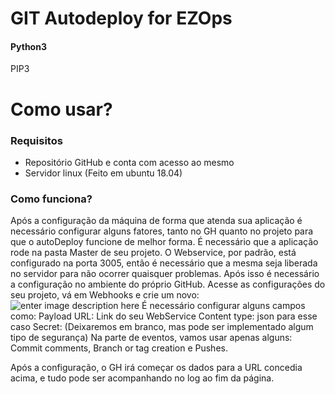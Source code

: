 # GIT Autodeploy for EZOps
#### Python3
PIP3 

# Como usar?

### Requisitos
 - Repositório GitHub e conta com acesso ao mesmo
 - Servidor linux (Feito em ubuntu 18.04)

### Como funciona?
Após a configuração da máquina de forma que atenda sua aplicação é necessário configurar alguns fatores, tanto no GH quanto no projeto para que o autoDeploy funcione de melhor forma.
É necessário que a aplicação rode na pasta Master de seu projeto.
O Webservice, por padrão, está configurado na porta 3005, então é necessário que a mesma seja liberada no servidor para não ocorrer quaisquer problemas.
Após isso é necessário a configuração no ambiente do próprio GitHub.
Acesse as configurações do seu projeto, vá em Webhooks e crie um novo:
![enter image description here](https://image.prntscr.com/image/x1RhSuRcS4S4ESW5ye-LNQ.png)
É necessário configurar alguns campos como:
Payload URL: Link do seu WebService
Content type: json para esse caso
Secret: (Deixaremos em branco, mas pode ser implementado algum tipo de segurança)
Na parte de eventos, vamos usar apenas alguns:
Commit comments, Branch or tag creation e Pushes.

Após a configuração, o GH irá começar os dados para a URL concedia acima, e tudo pode ser acompanhando no log ao fim da página.
